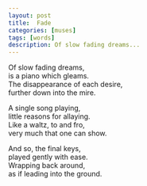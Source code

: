 ```yaml
---
layout: post
title:  Fade
categories: [muses]
tags: [words]
description: Of slow fading dreams...
---
```


Of slow fading dreams, &nbsp;  
is a piano which gleams.  
The disappearance of each desire, &nbsp;  
further down into the mire.  

A single song playing, &nbsp;  
little reasons for allaying.   
Like a waltz, to and fro, &nbsp;  
very much that one can show.   

And so, the final keys, &nbsp;  
played gently with ease.   
Wrapping back around, &nbsp;  
as if leading into the ground.   